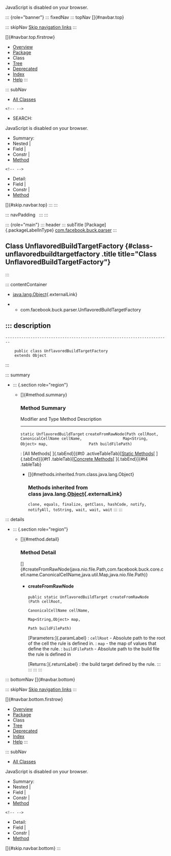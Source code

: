 <div>

JavaScript is disabled on your browser.

</div>

::: {role="banner"}
::: fixedNav
::: topNav
[]{#navbar.top}

::: skipNav
[Skip navigation links](#skip.navbar.top "Skip navigation links")
:::

[]{#navbar.top.firstrow}

-   [Overview](../../../../index.html)
-   [Package](package-summary.html)
-   Class
-   [Tree](package-tree.html)
-   [Deprecated](../../../../deprecated-list.html)
-   [Index](../../../../index-all.html)
-   [Help](../../../../help-doc.html)
:::

::: subNav
-   [All Classes](../../../../allclasses.html)

```{=html}
<!-- -->
```
-   SEARCH:

<div>

<div>

JavaScript is disabled on your browser.

</div>

</div>

<div>

-   Summary: 
-   Nested \| 
-   Field \| 
-   Constr \| 
-   [Method](#method.summary)

```{=html}
<!-- -->
```
-   Detail: 
-   Field \| 
-   Constr \| 
-   [Method](#method.detail)

</div>

[]{#skip.navbar.top}
:::
:::

::: navPadding
 
:::
:::

::: {role="main"}
::: header
::: subTitle
[Package]{.packageLabelInType} [com.facebook.buck.parser](package-summary.html)
:::

## Class UnflavoredBuildTargetFactory {#class-unflavoredbuildtargetfactory .title title="Class UnflavoredBuildTargetFactory"}
:::

::: contentContainer
-   [java.lang.Object](http://docs.oracle.com/javase/7/docs/api/java/lang/Object.html?is-external=true "class or interface in java.lang"){.externalLink}

-   -   com.facebook.buck.parser.UnflavoredBuildTargetFactory

::: description
-   

    ------------------------------------------------------------------------

        public class UnflavoredBuildTargetFactory
        extends Object
:::

::: summary
-   ::: {.section role="region"}
    -   []{#method.summary}

        ### Method Summary

          Modifier and Type                Method                                                                                                                                                          Description
          -------------------------------- --------------------------------------------------------------------------------------------------------------------------------------------------------------- -------------
          `static UnflavoredBuildTarget`   `createFromRawNode​(Path cellRoot,                  CanonicalCellName cellName,                  Map<String,​Object> map,                  Path buildFilePath)`    

          : [All Methods[ ]{.tabEnd}]{#t0 .activeTableTab}[[Static
          Methods](javascript:show(1);)[ ]{.tabEnd}]{#t1
          .tableTab}[[Concrete
          Methods](javascript:show(8);)[ ]{.tabEnd}]{#t4 .tableTab}

        -   []{#methods.inherited.from.class.java.lang.Object}

            ### Methods inherited from class java.lang.[Object](http://docs.oracle.com/javase/7/docs/api/java/lang/Object.html?is-external=true "class or interface in java.lang"){.externalLink}

            `clone, equals, finalize, getClass, hashCode, notify, notifyAll, toString, wait, wait, wait`
    :::
:::

::: details
-   ::: {.section role="region"}
    -   []{#method.detail}

        ### Method Detail

        []{#createFromRawNode(java.nio.file.Path,com.facebook.buck.core.cell.name.CanonicalCellName,java.util.Map,java.nio.file.Path)}

        -   #### createFromRawNode

            ``` methodSignature
            public static UnflavoredBuildTarget createFromRawNode​(Path cellRoot,
                                                                  CanonicalCellName cellName,
                                                                  Map<String,​Object> map,
                                                                  Path buildFilePath)
            ```

            [Parameters:]{.paramLabel}
            :   `cellRoot` - Absolute path to the root of the cell the
                rule is defined in.
            :   `map` - the map of values that define the rule.
            :   `buildFilePath` - Absolute path to the build file the
                rule is defined in

            [Returns:]{.returnLabel}
            :   the build target defined by the rule.
    :::
:::
:::
:::

::: bottomNav
[]{#navbar.bottom}

::: skipNav
[Skip navigation links](#skip.navbar.bottom "Skip navigation links")
:::

[]{#navbar.bottom.firstrow}

-   [Overview](../../../../index.html)
-   [Package](package-summary.html)
-   Class
-   [Tree](package-tree.html)
-   [Deprecated](../../../../deprecated-list.html)
-   [Index](../../../../index-all.html)
-   [Help](../../../../help-doc.html)
:::

::: subNav
-   [All Classes](../../../../allclasses.html)

<div>

<div>

JavaScript is disabled on your browser.

</div>

</div>

<div>

-   Summary: 
-   Nested \| 
-   Field \| 
-   Constr \| 
-   [Method](#method.summary)

```{=html}
<!-- -->
```
-   Detail: 
-   Field \| 
-   Constr \| 
-   [Method](#method.detail)

</div>

[]{#skip.navbar.bottom}
:::
